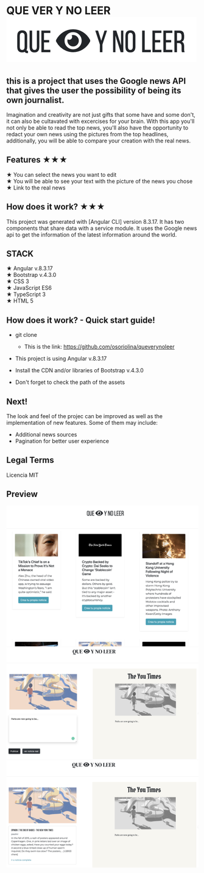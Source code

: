 # QUE VER Y NO LEER <img src="https://github.com/osoriolina/queverynoleer/blob/master/src/assets/logo.png">

## this is a project that uses the Google news API that gives the user the possibility of being its own journalist. 

Imagination and creativity are not just gifts that some have and some don't, it can also be cultavated with excercises for your brain. With this app you'll not only be able to read the top news, you'll also have the opportunity to redact your own news using the pictures from the top headlines, additionally, you will be able to compare your creation with the real news. 

## Features ★★★

★ You can select the news you want to edit </br>
★ You will be able to see your text with the picture of the news you chose </br>
★ Link to the real news </br>

## How does it work? ★★★

This project was generated with [Angular CLI] version 8.3.17. It has two components that share data with a service module. It uses the Google news api to get the information of the latest information around the world. 

## STACK
★ Angular  v.8.3.17 </br>
★ Bootstrap v.4.3.0 </br>
★ CSS 3 </br>
★ JavaScript ES6 </br>
★ TypeScript 3 </br>
★ HTML 5

## How does it work? - Quick start guide! 

* git clone
    * This is the link: https://github.com/osoriolina/queverynoleer

* This project is using Angular  v.8.3.17
* Install the CDN and/or libraries of Bootstrap v.4.3.0
* Don't forget to check the path of the assets 

## Next!

The look and feel of the projec can be improved as well as the implementation of new features. Some of them may include:
* Additional news sources
* Pagination for better user experience

## Legal Terms

Licencia MIT

## Preview

<img src="https://github.com/osoriolina/queverynoleer/blob/master/src/assets/sc1.png">
<img src="https://github.com/osoriolina/queverynoleer/blob/master/src/assets/sc2.png">
<img src="https://github.com/osoriolina/queverynoleer/blob/master/src/assets/sc3.png">